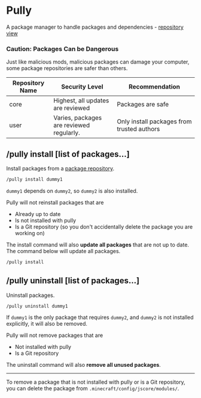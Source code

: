 # Pully

A package manager to handle packages and dependencies - [repository view](https://github.com/FabricCore/jscore-openrepo/tree/master/packages/pully#pully)

### Caution: Packages Can be Dangerous

Just like malicious mods, malicious packages can damage your computer, some package repositories are safer than others.

| Repository Name | Security Level                           | Recommendation                           |
| --------------- | ---------------------------------------- | ---------------------------------------- |
| core            | Highest, all updates are reviewed        | Packages are safe                        |
| user            | Varies, packages are reviewed regularly. | Only install packages from trusted authors |

## /pully install [list of packages...]

Install packages from a [package repository](https://github.com/FabricCore/jscore-openrepo).

```sh
/pully install dummy1
```

`dummy1` depends on `dummy2`, so `dummy2` is also installed.

Pully will not reinstall packages that are

- Already up to date
- Is not installed with pully
- Is a Git repository (so you don't accidentally delete the package you are working on)

The install command will also **update all packages** that are not up to date. The command below will update all packages.

```sh
/pully install
```

## /pully uninstall [list of packages...]

Uninstall packages.

```sh
/pully uninstall dummy1
```

If `dummy1` is the only package that requires `dummy2`, and `dummy2` is not installed explicitly, it will also be removed.

Pully will not remove packages that are

- Not installed with pully
- Is a Git repository

The uninstall command will also **remove all unused packages**.

---

To remove a package that is not installed with pully or is a Git repository, you can delete the package from `.minecraft/config/jscore/modules/`.
